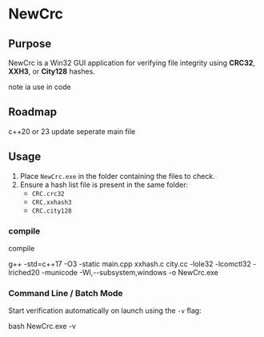 # NewCrc

## Purpose

NewCrc is a Win32 GUI application for verifying file integrity using **CRC32**, **XXH3**, or **City128** hashes. 

note ia use in code 
## Roadmap
c++20 or 23 update 
seperate main file 

## Usage

1. Place `NewCrc.exe` in the folder containing the files to check.  
2. Ensure a hash list file is present in the same folder:
   - `CRC.crc32`
   - `CRC.xxhash3`
   - `CRC.city128`

### compile

compile

g++ -std=c++17 -O3 -static main.cpp xxhash.c city.cc -lole32 -lcomctl32 -lriched20 -municode -Wl,--subsystem,windows -o NewCrc.exe


### Command Line / Batch Mode

Start verification automatically on launch using the `-v` flag:

bash
NewCrc.exe -v
